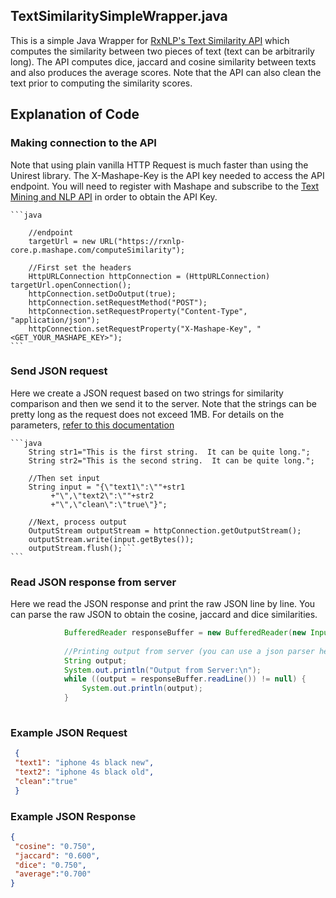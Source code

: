 
## TextSimilaritySimpleWrapper.java

This is a simple Java Wrapper for [RxNLP's Text Similarity API](http://www.rxnlp.com/api-reference/text-similarity-api-reference/) which computes the similarity between two pieces of text (text can be arbitrarily long). The API computes dice, jaccard and cosine similarity between texts and also produces the average scores. Note that the API can also clean the text prior to computing the similarity scores.


## Explanation of Code

### Making connection to the API

Note that using plain vanilla HTTP Request is much faster than using the Unirest library. The X-Mashape-Key is the API key needed to access the API endpoint. You will need to register with Mashape and subscribe to the [Text Mining and NLP API](https://market.mashape.com/rxnlp/text-mining-and-nlp) in order to obtain the API Key.

	```java

		//endpoint
		targetUrl = new URL("https://rxnlp-core.p.mashape.com/computeSimilarity");
	
		//First set the headers
		HttpURLConnection httpConnection = (HttpURLConnection) targetUrl.openConnection();
		httpConnection.setDoOutput(true);
		httpConnection.setRequestMethod("POST");
		httpConnection.setRequestProperty("Content-Type", "application/json");	
		httpConnection.setRequestProperty("X-Mashape-Key", "<GET_YOUR_MASHAPE_KEY>");
	```
### Send JSON request

Here we create a  JSON request based on two strings for similarity comparison and then we send it to the server. Note that the strings can be pretty long as the request does not exceed 1MB. For details on the parameters, [refer to this documentation](http://www.rxnlp.com/api-reference/text-similarity-api-reference/#request)

	```java
		String str1="This is the first string.  It can be quite long.";
		String str2="This is the second string.  It can be quite long.";
		
		//Then set input
		String input = "{\"text1\":\""+str1
			 +"\",\"text2\":\""+str2
			 +"\",\"clean\":\"true\"}"; 

		//Next, process output
		OutputStream outputStream = httpConnection.getOutputStream();
		outputStream.write(input.getBytes());
		outputStream.flush();```
	```

### Read JSON response from server

Here we read the JSON response and print the raw JSON line by line. You can parse the raw JSON to obtain the cosine, jaccard and dice similarities.

```java
			BufferedReader responseBuffer = new BufferedReader(new InputStreamReader((httpConnection.getInputStream())));
			
			//Printing output from server (you can use a json parser here instead)
			String output;
			System.out.println("Output from Server:\n");
			while ((output = responseBuffer.readLine()) != null) {
				System.out.println(output);
			}
			
```			
### Example JSON Request

```json
 {
 "text1": "iphone 4s black new", 
 "text2": "iphone 4s black old",
 "clean":"true"
 }
``` 

### Example JSON Response
```json
{
 "cosine": "0.750",
 "jaccard": "0.600",
 "dice": "0.750",
 "average":"0.700"
}
```
